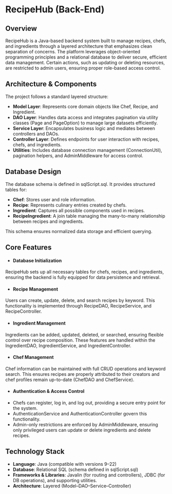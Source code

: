 # RecipeHub (Back-End)

## Overview

RecipeHub is a Java-based backend system built to manage recipes, chefs, and ingredients through a layered architecture that emphasizes clean separation of concerns. The platform leverages object-oriented programming principles and a relational database to deliver secure, efficient data management. Certain actions, such as updating or deleting resources, are restricted to admin users, ensuring proper role-based access control.

## Architecture & Components

The project follows a standard layered structure:
- **Model Layer**: Represents core domain objects like Chef, Recipe, and Ingredient.
- **DAO Layer**: Handles data access and integrates pagination via utility classes (Page and PageOption) to manage large datasets efficiently.
- **Service Layer**: Encapsulates business logic and mediates between controllers and DAOs.
- **Controller Layer**: Defines endpoints for user interaction with recipes, chefs, and ingredients.
- **Utilities**: Includes database connection management (ConnectionUtil), pagination helpers, and AdminMiddleware for access control.

## Database Design

The database schema is defined in sqlScript.sql. It provides structured tables for:
- **Chef**: Stores user and role information.
- **Recipe**: Represents culinary entries created by chefs.
- **Ingredient**: Captures all possible components used in recipes.
- **RecipeIngredient**: A join table managing the many-to-many relationship between recipes and ingredients.

This schema ensures normalized data storage and efficient querying.

## Core Features

- #### Database Initialization
RecipeHub sets up all necessary tables for chefs, recipes, and ingredients, ensuring the backend is fully equipped for data persistence and retrieval.

- #### Recipe Management
Users can create, update, delete, and search recipes by keyword. This functionality is implemented through RecipeDAO, RecipeService, and RecipeController.

- #### Ingredient Management
Ingredients can be added, updated, deleted, or searched, ensuring flexible control over recipe composition. These features are handled within the IngredientDAO, IngredientService, and IngredientController.

- #### Chef Management
Chef information can be maintained with full CRUD operations and keyword search. This ensures recipes are properly attributed to their creators and chef profiles remain up-to-date (ChefDAO and ChefService).

- #### Authentication & Access Control
 - Chefs can register, log in, and log out, providing a secure entry point for the system.
 - AuthenticationService and AuthenticationController govern this functionality.
 - Admin-only restrictions are enforced by AdminMiddleware, ensuring only privileged users can update or delete ingredients and delete recipes.

## Technology Stack

- **Language**: Java (compatible with versions 9–22)
- **Database**: Relational SQL (schema defined in sqlScript.sql)
- **Frameworks & Libraries**: Javalin (for routing and controllers), JDBC (for DB operations), and supporting utilities.
- **Architecture**: Layered (Model–DAO–Service–Controller)


